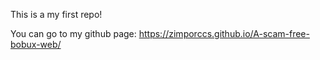 This is a my first repo!

You can go to my github page: https://zimporccs.github.io/A-scam-free-bobux-web/
